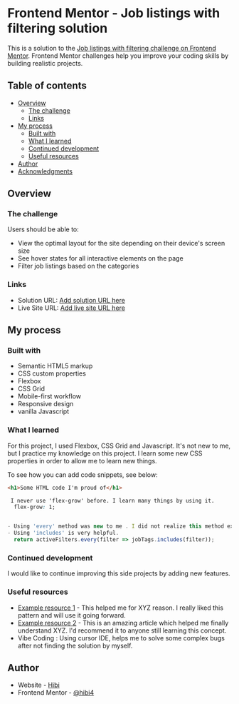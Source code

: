 # Frontend Mentor - Job listings with filtering solution

This is a solution to the [Job listings with filtering challenge on Frontend Mentor](https://www.frontendmentor.io/challenges/job-listings-with-filtering-ivstIPCt). Frontend Mentor challenges help you improve your coding skills by building realistic projects. 

## Table of contents

- [Overview](#overview)
  - [The challenge](#the-challenge)
  - [Links](#links)
- [My process](#my-process)
  - [Built with](#built-with)
  - [What I learned](#what-i-learned)
  - [Continued development](#continued-development)
  - [Useful resources](#useful-resources)
- [Author](#author)
- [Acknowledgments](#acknowledgments)

## Overview

### The challenge

Users should be able to:

- View the optimal layout for the site depending on their device's screen size
- See hover states for all interactive elements on the page
- Filter job listings based on the categories

### Links

- Solution URL: [Add solution URL here](https://your-solution-url.com)
- Live Site URL: [Add live site URL here](https://your-live-site-url.com)

## My process

### Built with

- Semantic HTML5 markup
- CSS custom properties
- Flexbox
- CSS Grid
- Mobile-first workflow
- Responsive design
- vanilla Javascript 

### What I learned

For this project, I used Flexbox, CSS Grid and Javascript. It's not new to me, but I practice my knowledge on this project. I learn some new CSS properties in order to allow me to learn new things.

To see how you can add code snippets, see below:

```html
<h1>Some HTML code I'm proud of</h1>
```
```css
 I never use 'flex-grow' before. I learn many things by using it. 
  flex-grow: 1;
```
```js

- Using 'every' method was new to me . I did not realize this method exit before. It is a game changer.
- Using 'includes' is very helpful.
  return activeFilters.every(filter => jobTags.includes(filter));

```

### Continued development

I would like to continue improving this side projects by adding new features.

### Useful resources

- [Example resource 1](https://www.example.com) - This helped me for XYZ reason. I really liked this pattern and will use it going forward.
- [Example resource 2](https://www.example.com) - This is an amazing article which helped me finally understand XYZ. I'd recommend it to anyone still learning this concept.
- Vibe Coding : Using cursor IDE, helps me to solve some complex bugs after not finding the solution by myself.

## Author

- Website - [Hibi](https://portfolio-ousmane.vercel.app/en/) 
- Frontend Mentor - [@hibi4](https://www.frontendmentor.io/profile/Hibi4)
